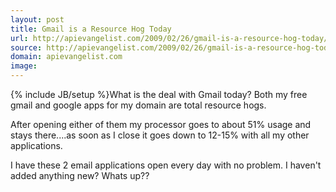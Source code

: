 ```yaml
---
layout: post
title: Gmail is a Resource Hog Today
url: http://apievangelist.com/2009/02/26/gmail-is-a-resource-hog-today/
source: http://apievangelist.com/2009/02/26/gmail-is-a-resource-hog-today/
domain: apievangelist.com
image: 
---
```

{% include JB/setup %}What is the deal with Gmail today?   Both my free gmail and google apps for my domain are total resource hogs.

After opening either of them my processor goes to about 51% usage and stays there....as soon as I close it goes down to 12-15% with all my other applications.

I have these 2 email applications open every day with no problem.  I haven't added anything new?   Whats up??